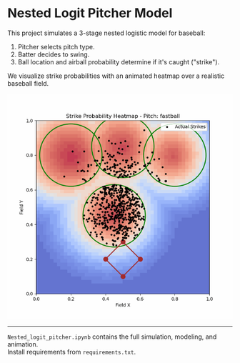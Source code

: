 #  Nested Logit Pitcher Model

This project simulates a 3-stage nested logistic model for baseball:
1. Pitcher selects pitch type.
2. Batter decides to swing.
3. Ball location and airball probability determine if it's caught ("strike").

We visualize strike probabilities with an animated heatmap over a realistic baseball field.

![Strike Heatmap](strike_probabilities_by_pitch.gif)

---

 `Nested_logit_pitcher.ipynb` contains the full simulation, modeling, and animation.  
 Install requirements from `requirements.txt`.
